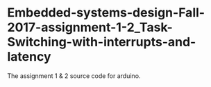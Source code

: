 # Embedded-systems-design-Fall-2017-assignment-1-2_Task-Switching-with-interrupts-and-latency
The assignment 1 &amp; 2 source code for arduino.
